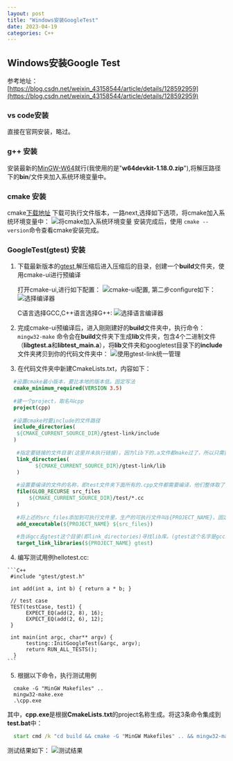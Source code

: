 ```yaml
---
layout: post
title: "Windows安装GoogleTest"
date: 2023-04-19
categories: C++
---
```


## Windows安装Google Test

参考地址：[https://blog.csdn.net/weixin_43158544/article/details/128592959](https://blog.csdn.net/weixin_43158544/article/details/128592959)

### vs code安装

  直接在官网安装，略过。

### g++ 安装

   安装最新的[MinGW-W64](https://sourceforge.net/projects/mingw-w64/files/Toolchains%20targetting%20Win64/Personal%20Builds/mingw-builds/)就行(我使用的是"**w64devkit-1.18.0.zip**"),将解压路径下的**bin**/文件夹加入系统环境变量中。

### cmake 安装
  
  cmake[下载地址](https://cmake.org/download/)
  下载可执行文件版本，一路next,选择如下选项，将cmake加入系统环境变量中：
  ![将cmake加入系统环境变量](./images/googletest/20210913102105680.png)
  安装完成后，使用 `cmake --version`命令查看cmake安装完成。

### GoogleTest(gtest) 安装

  1. 下载最新版本的[gtest](https://github.com/google/googletest/releases),解压缩后进入压缩后的目录，创建一个**build**文件夹，使用cmake-ui进行预编译

     打开cmake-ui,进行如下配置：
     ![cmake-ui配置](./images/googletest/cmake-ui%20config.png),
     第二步configure如下：
     ![选择编译器](./images/googletest/20180316102845790.png)

     C语言选择GCC,C++语言选择G++:
     ![选择语言编译器](./images/googletest/20180316102857664.png)

  2. 完成cmake-ui预编译后，进入刚刚建好的**build**文件夹中，执行命令：`mingw32-make`
     命令会在**build**文件夹下生成**lib**文件夹，包含4个二进制文件（**libgtest.a**和**libtest_main.a**），将**lib**文件夹和googletest目录下的**include**文件夹拷贝到你的代码文件夹中：
       ![使用gtest-link统一管理](./images/googletest/1681888308911.jpg)

  3. 在代码文件夹中新建CmakeLists.txt，内容如下：

   ```cmake
     #设置cmake最小版本，要比本地的版本低。固定写法
     cmake_minimum_required(VERSION 3.5)
     
     #建一个project，取名叫cpp
     project(cpp)
     
     #设置cmake时要include的文件路径
     include_directories(
      ${CMAKE_CURRENT_SOURCE_DIR}/gtest-link/include
     )
      
      #指定要链接的文件目录(这里并未执行链接)。因为lib下的.a文件都make过了，所以只需要链接一下即可。
      link_directories(
            ${CMAKE_CURRENT_SOURCE_DIR}/gtest-link/lib
      )
      
      #设置要编译的文件的名称，即test文件夹下面所有的.cpp文件都需要编译，他们整体取了个名字叫src_files
      file(GLOB_RECURSE src_files
          ${CMAKE_CURRENT_SOURCE_DIR}/test/*.cc
      )
      
      #将上述的src_files添加到可执行文件里，生产的可执行文件叫${PROJECT_NAME}。固定写法
      add_executable(${PROJECT_NAME} ${src_files})
      
      #告诉gcc去gtest这个目录(即link_directories)寻找lib库。(gtest这个名字是gcc取的)
      target_link_libraries(${PROJECT_NAME} gtest)
   ```

  4. 编写测试用例hellotest.cc:

    ```C++
     #include "gtest/gtest.h"
     
     int add(int a, int b) { return a * b; }
     
     // test case
     TEST(testCase, test1) {
          EXPECT_EQ(add(2, 8), 16);
          EXPECT_EQ(add(2, 6), 12);
     }
     
     int main(int argc, char** argv) {
          testing::InitGoogleTest(&argc, argv);
          return RUN_ALL_TESTS();
      }
    ```

  5. 根据以下命令，执行测试用例

   ```shell
     cmake -G "MinGW Makefiles" ..
     mingw32-make.exe
     .\cpp.exe
   ```

  其中，**cpp.exe**是根据**CmakeLists.txt**的project名称生成。将这3条命令集成到**test.bat**中：

  ```bat
    start cmd /k "cd build && cmake -G "MinGW Makefiles" .. && mingw32-make.exe && .\cpp.exe"
  ```

  测试结果如下：
  ![测试结果](./images/googletest/20230419155130.png)
